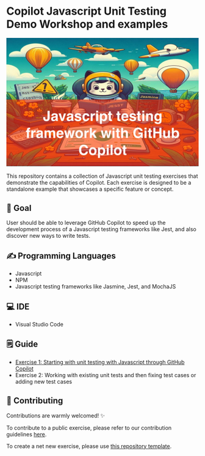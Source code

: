 # Copilot Javascript Unit Testing Demo Workshop and examples
<!-- REPLACE THE TITLE WITH THE NAME OF THE EXERCISE -->

![Cover Image](./images/cover.jpg)

This repository contains a collection of Javascript unit testing exercises that demonstrate the capabilities of Copilot. Each exercise is designed to be a standalone example that showcases a specific feature or concept.

## 🎯 Goal
<!-- ONE SENTENCE ABOUT THE GOAL OF THE EXERCISE -->

User should be able to leverage GitHub Copilot to speed up the development process of a Javascript testing frameworks like Jest, and also discover new ways to write tests.

## ✍️ Programming Languages
<!-- BULLETED LIST OF LANGUAGES INVOLVES -->

- Javascript
- NPM
- Javascript testing frameworks like Jasmine, Jest, and MochaJS

## 💻 IDE
<!-- OPTIONALLY SPECIFY THE IDEs THAT SHOULD BE USED -->
- Visual Studio Code

## 🗒️ Guide
<!-- STEP BY STEP INSTRUCTIONS DETAILING HOW TO COMPLETE THE EXERCISE -->

- [Exercise 1: Starting with unit testing with Javascript through GitHub Copilot](./Exercises/Exercise1/README.md)
- Exercise 2: Working with existing unit tests and then fixing test cases or adding new test cases

## 🤝 Contributing
Contributions are warmly welcomed! ✨

To contribute to a public exercise, please refer to our contribution guidelines [here](https://github.com/ps-copilot-sandbox/.github/blob/main/.github/CONTRIBUTING.md).

To create a net new exercise, please use [this repository template](https://github.com/ps-copilot-sandbox/copilot-exercise-template).
